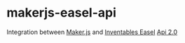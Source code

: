 # makerjs-easel-api

Integration between [Maker.js](http://microsoft.github.io/maker.js/demos/) and [Inventables Easel](https://github.com/danmarshall/makerjs-easel-api) [Api 2.0](http://developer.easel.com/)


